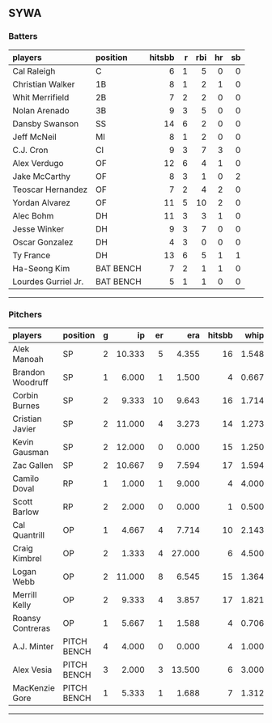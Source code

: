 ## SYWA

### Batters

 
|players             |position  | hitsbb|  r| rbi| hr| sb| 
|:-------------------|:---------|------:|--:|---:|--:|--:| 
|Cal Raleigh         |C         |      6|  1|   5|  0|  0| 
|Christian Walker    |1B        |      8|  1|   2|  1|  0| 
|Whit Merrifield     |2B        |      7|  2|   2|  0|  0| 
|Nolan Arenado       |3B        |      9|  3|   5|  0|  0| 
|Dansby Swanson      |SS        |     14|  6|   2|  0|  0| 
|Jeff McNeil         |MI        |      8|  1|   2|  0|  0| 
|C.J. Cron           |CI        |      9|  3|   7|  3|  0| 
|Alex Verdugo        |OF        |     12|  6|   4|  1|  0| 
|Jake McCarthy       |OF        |      8|  3|   1|  0|  2| 
|Teoscar Hernandez   |OF        |      7|  2|   4|  2|  0| 
|Yordan Alvarez      |OF        |     11|  5|  10|  2|  0| 
|Alec Bohm           |DH        |     11|  3|   3|  1|  0| 
|Jesse Winker        |DH        |      9|  3|   7|  0|  0| 
|Oscar Gonzalez      |DH        |      4|  3|   0|  0|  0| 
|Ty France           |DH        |     13|  6|   5|  1|  1| 
|Ha-Seong Kim        |BAT BENCH |      7|  2|   1|  1|  0| 
|Lourdes Gurriel Jr. |BAT BENCH |      5|  1|   1|  0|  0| 


* * *

### Pitchers

 
|players          |position    |  g|     ip| er|    era| hitsbb|  whip| so|  w| sv| 
|:----------------|:-----------|--:|------:|--:|------:|------:|-----:|--:|--:|--:| 
|Alek Manoah      |SP          |  2| 10.333|  5|  4.355|     16| 1.548|  8|  1|  0| 
|Brandon Woodruff |SP          |  1|  6.000|  1|  1.500|      4| 0.667|  8|  0|  0| 
|Corbin Burnes    |SP          |  2|  9.333| 10|  9.643|     16| 1.714|  6|  0|  0| 
|Cristian Javier  |SP          |  2| 11.000|  4|  3.273|     14| 1.273| 11|  1|  0| 
|Kevin Gausman    |SP          |  2| 12.000|  0|  0.000|     15| 1.250| 14|  1|  0| 
|Zac Gallen       |SP          |  2| 10.667|  9|  7.594|     17| 1.594| 10|  0|  0| 
|Camilo Doval     |RP          |  1|  1.000|  1|  9.000|      4| 4.000|  1|  0|  1| 
|Scott Barlow     |RP          |  2|  2.000|  0|  0.000|      1| 0.500|  1|  0|  0| 
|Cal Quantrill    |OP          |  1|  4.667|  4|  7.714|     10| 2.143|  3|  0|  0| 
|Craig Kimbrel    |OP          |  2|  1.333|  4| 27.000|      6| 4.500|  1|  0|  0| 
|Logan Webb       |OP          |  2| 11.000|  8|  6.545|     15| 1.364| 16|  0|  0| 
|Merrill Kelly    |OP          |  2|  9.333|  4|  3.857|     17| 1.821|  8|  0|  0| 
|Roansy Contreras |OP          |  1|  5.667|  1|  1.588|      4| 0.706|  2|  1|  0| 
|A.J. Minter      |PITCH BENCH |  4|  4.000|  0|  0.000|      4| 1.000|  3|  1|  1| 
|Alex Vesia       |PITCH BENCH |  3|  2.000|  3| 13.500|      6| 3.000|  1|  0|  0| 
|MacKenzie Gore   |PITCH BENCH |  1|  5.333|  1|  1.688|      7| 1.312|  6|  1|  0| 


* * *


